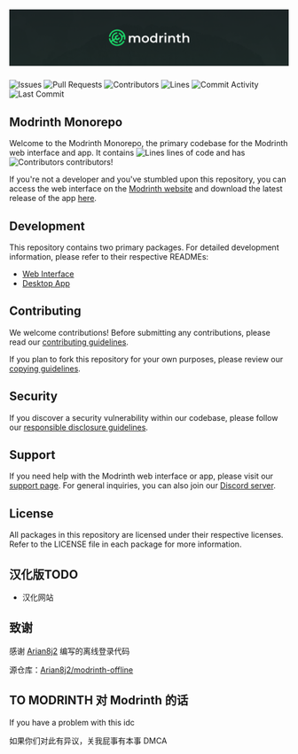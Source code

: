 # ![Modrinth Monorepo Cover](/.github/assets/monorepo_cover.png)

![Issues](https://img.shields.io/github/issues-raw/Modrinth/code?color=c78aff&label=issues&style=for-the-badge)
![Pull Requests](https://img.shields.io/github/issues-pr-raw/Modrinth/code?color=c78aff&label=PRs&style=for-the-badge)
![Contributors](https://img.shields.io/github/contributors/Modrinth/code?color=c78aff&label=contributors&style=for-the-badge)
![Lines](https://img.shields.io/endpoint?url=https://ghloc.vercel.app/api/modrinth/code/badge?style=flat&logoColor=white&color=c78aff&style=for-the-badge)
![Commit Activity](https://img.shields.io/github/commit-activity/m/Modrinth/code?color=c78aff&label=commits&style=for-the-badge)
![Last Commit](https://img.shields.io/github/last-commit/Modrinth/code?color=c78aff&label=last%20commit&style=for-the-badge)

## Modrinth Monorepo

Welcome to the Modrinth Monorepo, the primary codebase for the Modrinth web interface and app. It contains ![Lines](https://img.shields.io/endpoint?url=https://ghloc.vercel.app/api/modrinth/olympus/badge?logoColor=white&color=black&label=) lines of code and has ![Contributors](https://img.shields.io/github/contributors/Modrinth/code?color=black&label=) contributors!

If you're not a developer and you've stumbled upon this repository, you can access the web interface on the [Modrinth website](https://modrinth.com) and download the latest release of the app [here](https://modrinth.com/app).

## Development

This repository contains two primary packages. For detailed development information, please refer to their respective READMEs:

- [Web Interface](apps/frontend/README.md)
- [Desktop App](apps/app/README.md)

## Contributing

We welcome contributions! Before submitting any contributions, please read our [contributing guidelines](https://docs.modrinth.com/contributing/getting-started/).

If you plan to fork this repository for your own purposes, please review our [copying guidelines](COPYING.md).

## Security

If you discover a security vulnerability within our codebase, please follow our [responsible disclosure guidelines](https://modrinth.com/legal/security).

## Support

If you need help with the Modrinth web interface or app, please visit our [support page](https://support.modrinth.com). For general inquiries, you can also join our [Discord server](https://discord.modrinth.com).

## License

All packages in this repository are licensed under their respective licenses. Refer to the LICENSE file in each package for more information.

## 汉化版TODO

* 汉化网站

## 致谢

感谢 [Arian8j2](https://github.com/Arian8j2) 编写的离线登录代码

源仓库：[Arian8j2/modrinth-offline](https://github.com/Arian8j2/modrinth-offline)

## TO MODRINTH  对 Modrinth 的话

If you have a problem with this idc

如果你们对此有异议，关我屁事有本事 DMCA
